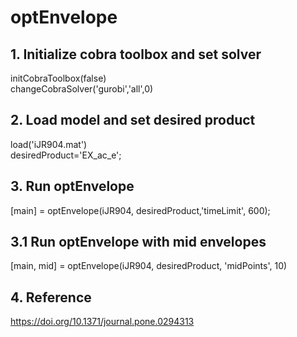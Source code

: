 # optEnvelope
## 1. Initialize cobra toolbox and set solver
initCobraToolbox(false) <br />
changeCobraSolver('gurobi','all',0)

## 2. Load model and set desired product
load('iJR904.mat') <br />
desiredProduct='EX_ac_e';

## 3. Run optEnvelope
[main] = optEnvelope(iJR904, desiredProduct,'timeLimit', 600);

## 3.1 Run optEnvelope with mid envelopes
[main, mid] = optEnvelope(iJR904, desiredProduct, 'midPoints', 10)

## 4. Reference
https://doi.org/10.1371/journal.pone.0294313
